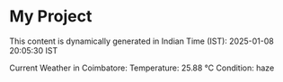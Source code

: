 # My Project

This content is dynamically generated in Indian Time (IST): 2025-01-08 20:05:30 IST


Current Weather in Coimbatore:
Temperature: 25.88 °C
Condition: haze
